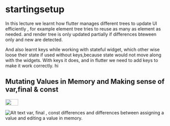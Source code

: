 # startingsetup
In this lecture we learnt how flutter manages different trees to update UI efficiently , 
for example element tree tries to reuse as many as element as needed.
and render tree is only updated partially if differences bteween only and new are detected. 

And also learnt keys while working with stateful widget, which other wise loose their state if used without keys,because state would not move along with the widgets.
With keys it does, and in flutter we need to add keys to make it work correctly.
hi

## Mutating Values in Memory and Making sense of var,final & const

<img src="assets/documentation/Screenshot 2023-10-31 at 4.54.53 PM.png" width="40" height="20">

![Alt text](<assets/documentation/Screenshot 2023-10-31 at 4.55.26 PM.png>)
var, final , const differences and differences between assigning a value and editing a value in memory.
